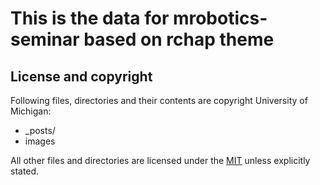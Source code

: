 # This is the data for mrobotics-seminar based on rchap theme

## License and copyright

Following files, directories and their contents are copyright University of Michigan:

* _posts/
* images

All other files and directories are licensed under the [MIT](http://www.opensource.org/licenses/mit-license.php) unless explicitly stated.
